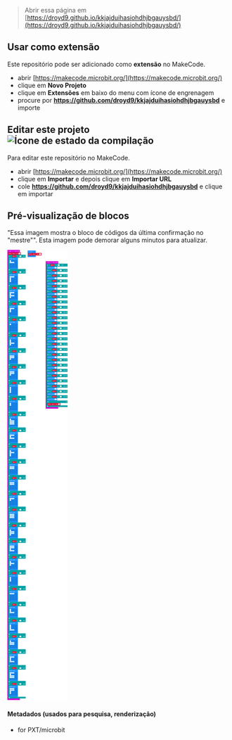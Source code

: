 
> Abrir essa página em [https://droyd9.github.io/kkjajduihasiohdhjbgauysbd/](https://droyd9.github.io/kkjajduihasiohdhjbgauysbd/)

## Usar como extensão

Este repositório pode ser adicionado como **extensão** no MakeCode.

* abrir [https://makecode.microbit.org/](https://makecode.microbit.org/)
* clique em **Novo Projeto**
* clique em **Extensões** em baixo do menu com ícone de engrenagem
* procure por **https://github.com/droyd9/kkjajduihasiohdhjbgauysbd** e importe

## Editar este projeto ![Ícone de estado da compilação](https://github.com/droyd9/kkjajduihasiohdhjbgauysbd/workflows/MakeCode/badge.svg)

Para editar este repositório no MakeCode.

* abrir [https://makecode.microbit.org/](https://makecode.microbit.org/)
* clique em **Importar** e depois clique em **Importar URL**
* cole **https://github.com/droyd9/kkjajduihasiohdhjbgauysbd** e clique em importar

## Pré-visualização de blocos

"Essa imagem mostra o bloco de códigos da última confirmação no "mestre"".
Esta imagem pode demorar alguns minutos para atualizar.

![Uma visão renderizada dos blocos](https://github.com/droyd9/kkjajduihasiohdhjbgauysbd/raw/master/.github/makecode/blocks.png)

#### Metadados (usados para pesquisa, renderização)

* for PXT/microbit
<script src="https://makecode.com/gh-pages-embed.js"></script><script>makeCodeRender("{{ site.makecode.home_url }}", "{{ site.github.owner_name }}/{{ site.github.repository_name }}");</script>
